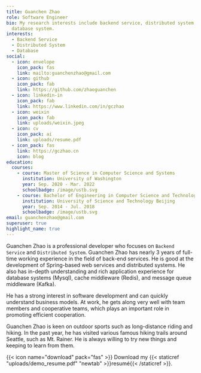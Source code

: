 ```yaml
---
title: Guanchen Zhao
role: Software Engineer
bio: My research interests include backend service, distributed system, and
  database system.
interests:
  - Backend Service
  - Distributed System
  - Database
social:
  - icon: envelope
    icon_pack: fas
    link: mailto:guanchenzhao@gmail.com
  - icon: github
    icon_pack: fab
    link: https://github.com/zhaoguanchen
  - icon: linkedin-in
    icon_pack: fab
    link: https://www.linkedin.com/in/gczhao
  - icon: weixin
    icon_pack: fab
    link: uploads/weixin.jpeg
  - icon: cv
    icon_pack: ai
    link: uploads/resume.pdf
  - icon_pack: fas
    link: https://gczhao.cn
    icon: blog
education:
  courses:
    - course: Master of Science in Computer Science and Systems
      institution: University of Washington
      year: Sep. 2020 - Mar. 2022
      schoolbadge: /image/ustb.svg
    - course: Bachelor of Engineering in Computer Science and Technology
      institution: University of Science and Technology Beijing
      year: Sep. 2014 - Jul. 2018
      schoolbadge: /image/ustb.svg
email: guanchenzhao@gmail.com
superuser: true
highlight_name: true
---
```

Guanchen Zhao is a professional developer who focuses on `Backend Service` and `Distributed System`. Guanchen Zhao has nearly 3 years of full-time working experience in the field of back-end services. He is good at the development of Spring-based web services and distributed systems. He also has in-depth understanding and rich application experience for database systems (Mysql), cache middleware (Redis), and message queue middleware (Kafka).

He has a strong interest in software development and can quickly understand business models. At work, he gets along very well with team members and cooperative teams, which plays an important role in promoting efficient cooperation.

Guanchen Zhao is keen on outdoor sports such as long-distance riding and hiking. In the past year, he has visited various famous hiking trails around Seattle, such as Mt. Rainer. He is always willing to try new things and keeping to learn from them.

{{< icon name="download" pack="fas" >}} Download my {{< staticref "uploads/demo_resume.pdf" "newtab" >}}resumé{{< /staticref >}}.